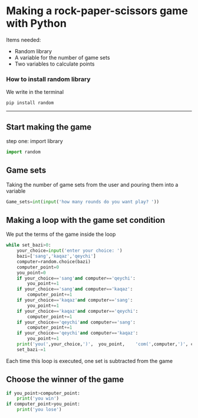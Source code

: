 # Making a rock-paper-scissors game with Python
Items needed:

* Random library
* A variable for the number of game sets
* Two variables to calculate points

### How to install random library
We write in the terminal
```python
pip install random
```
---
## Start making the game
step one: import library
```python
import random
```

## Game sets
Taking the number of game sets from the user and pouring them into a variable
```python
Game_sets=int(input('how many rounds do you want play? '))
```
## Making a loop with the game set condition
We put the terms of the game inside the loop
```python
while set_bazi>0:
    your_choice=input('enter your choice: ')
    bazi=['sang','kaqaz','qeychi']
    computer=random.choice(bazi)
    computer_point=0
    you_point=0
    if your_choice=='sang'and computer=='qeychi':
        you_point+=1
    if your_choice=='sang'and computer=='kaqaz':
        computer_point+=1
    if your_choice=='kaqaz'and computer=='sang':
        you_point+=1
    if your_choice=='kaqaz'and computer=='qeychi':
        computer_point+=1
    if your_choice=='qeychi'and computer=='sang':
        computer_point+=1
    if your_choice=='qeychi'and computer=='kaqaz':
        you_point+=1
    print('you(',your_choice,')',  you_point,    'com(',computer,')', computer_point)
    set_bazi-=1
```
Each time this loop is executed, one set is subtracted from the game
## Choose the winner of the game
```python
if you_point>computer_point:
    print('you win')
if computer_point>you_point:
    print('you lose')
```